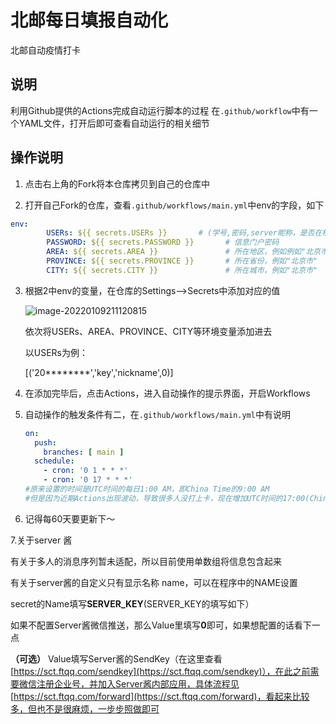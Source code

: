 

# 北邮每日填报自动化

北邮自动疫情打卡

## 说明
利用Github提供的Actions完成自动运行脚本的过程
在`.github/workflow`中有一个YAML文件，打开后即可查看自动运行的相关细节

## 操作说明
1. 点击右上角的Fork将本仓库拷贝到自己的仓库中

2. 打开自己Fork的仓库，查看`.github/workflows/main.yml`中env的字段，如下

  ``` yaml
  env:
          USERs: ${{ secrets.USERs }}       # (学号,密码,server昵称，是否在校) # 是否在校，填"1"表示在校，"0"表示不在
          PASSWORD: ${{ secrets.PASSWORD }}       # 信息门户密码
          AREA: ${{ secrets.AREA }}               # 所在地区，例如例如"北京市+海淀区"，用+号隔开
          PROVINCE: ${{ secrets.PROVINCE }}       # 所在省份，例如"北京市"
          CITY: ${{ secrets.CITY }}               # 所在城市，例如"北京市"
  ```

3. 根据2中env的变量，在仓库的Settings-->Secrets中添加对应的值

   ![image-20220109211120815](https://images.xiaoniuren666.com/img/image-20220109211120815.png)

   依次将USERs、AREA、PROVINCE、CITY等环境变量添加进去

   以USERs为例：

   [('20********','key','nickname',0)]

4. 在添加完毕后，点击Actions，进入自动操作的提示界面，开启Workflows

5. 自动操作的触发条件有二，在`.github/workflows/main.yml`中有说明

   ``` yaml
   on:
     push:
       branches: [ main ]
     schedule:
       - cron: '0 1 * * *'
       - cron: '0 17 * * *'
   #原来设置的时间是UTC时间的每日1:00 AM，即China Time的9:00 AM
   #但是因为近期Actions出现波动，导致很多人没打上卡，现在增加UTC时间的17:00(China Time次日1:00)
   ```

6. 记得每60天要更新下～

7.关于server 酱

有关于多人的消息序列暂未适配，所以目前使用单数组将信息包含起来

有关于server酱的自定义只有显示名称 name，可以在程序中的NAME设置

secret的Name填写**SERVER_KEY**(SERVER_KEY的填写如下）

如果不配置Server酱微信推送，那么Value里填写**0**即可，如果想配置的话看下一点

**（可选）** Value填写Server酱的SendKey（在这里查看 [https://sct.ftqq.com/sendkey](https://sct.ftqq.com/sendkey)），在此之前需要微信注册企业号，并加入Server酱内部应用，具体流程见 [https://sct.ftqq.com/forward](https://sct.ftqq.com/forward)，看起来比较多，但也不是很麻烦，一步步照做即可
